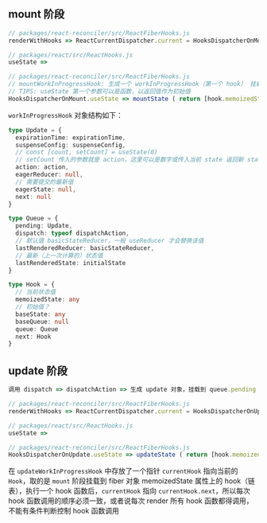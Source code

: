 ## mount 阶段

```js
// packages/react-reconciler/src/ReactFiberHooks.js
renderWithHooks => ReactCurrentDispatcher.current = HooksDispatcherOnMount => 

// packages/react/src/ReactHooks.js
useState => 

// packages/react-reconciler/src/ReactFiberHooks.js
// mountWorkInProgressHook: 生成一个 workInProgressHook（第一个 hook） 挂载到 workInProgress.memoizedState，第二个 hook 挂载到 workInProgressHook 的 next 属性上，以此类推
// TIPS: useState 第一个参数可以是函数，以返回值作为初始值
HooksDispatcherOnMount.useState => mountState ( return [hook.memoizedState, dispatch] ) => mountWorkInProgressHook
```

`workInProgressHook` 对象结构如下：

```ts
type Update = {
  expirationTime: expirationTime,
  suspenseConfig: suspenseConfig,
  // const [count, setCount] = useState(0)
  // setCount 传入的参数就是 action，这里可以是数字或传入当前 state 返回新 state 的函数
  action: action,
  eagerReducer: null,
  // 需要提交的最新值
  eagerState: null,
  next: null
}

type Queue = {
  pending: Update,
  dispatch: typeof dispatchAction,
  // 默认值 basicStateReducer，一般 useReducer 才会替换该值
  lastRenderedReducer: basicStateReducer,
  // 最新（上一次计算的）状态值
  lastRenderedState: initialState
}

type Hook = {
  // 当前状态值
  memoizedState: any
  // 初始值？
  baseState: any
  baseQueue: null
  queue: Queue
  next: Hook
}
```

## update 阶段

```js
调用 dispatch => dispatchAction => 生成 update 对象，挂载到 queue.pending => scheduleWork (scheduleUpdateOnFiber) => ensureRootIsScheduled => performSyncWorkOnRoot => 

// packages/react-reconciler/src/ReactFiberHooks.js
renderWithHooks => ReactCurrentDispatcher.current = HooksDispatcherOnUpdate => 

// packages/react/src/ReactHooks.js
useState => 

// packages/react-reconciler/src/ReactFiberHooks.js
HooksDispatcherOnUpdate.useState => updateState ( return [hook.memoizedState, dispatch] ) => updateReducer => updateWorkInProgressHook
```

在 `updateWorkInProgressHook` 中存放了一个指针 `currentHook` 指向当前的 `Hook`，取的是 `mount` 阶段挂载到 fiber 对象 memoizedState 属性上的 hook（链表），执行一个 hook 函数后，`currentHook` 指向 `currentHook.next`，所以每次 hook 函数调用的顺序必须一致，或者说每次 render 所有 hook 函数都得调用，不能有条件判断控制 hook 函数调用


